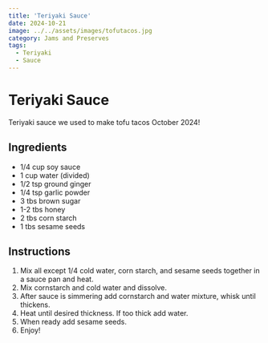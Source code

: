 ```yaml
---
title: 'Teriyaki Sauce'
date: 2024-10-21
image: ../../assets/images/tofutacos.jpg
category: Jams and Preserves
tags:
  - Teriyaki
  - Sauce
---
```



# Teriyaki Sauce

Teriyaki sauce we used to make tofu tacos October 2024!

## Ingredients


- 1/4 cup soy sauce
- 1 cup water (divided)
- 1/2 tsp ground ginger
- 1/4 tsp garlic powder
- 3 tbs brown sugar
- 1-2 tbs honey
- 2 tbs corn starch
- 1 tbs sesame seeds


## Instructions


1. Mix all except 1/4 cold water, corn starch, and sesame seeds together in a sauce pan and heat.
2. Mix cornstarch and cold water and dissolve.
3. After sauce is simmering add cornstarch and water mixture, whisk until thickens.
4. Heat until desired thickness. If too thick add water.
5. When ready add sesame seeds. 
6. Enjoy!




